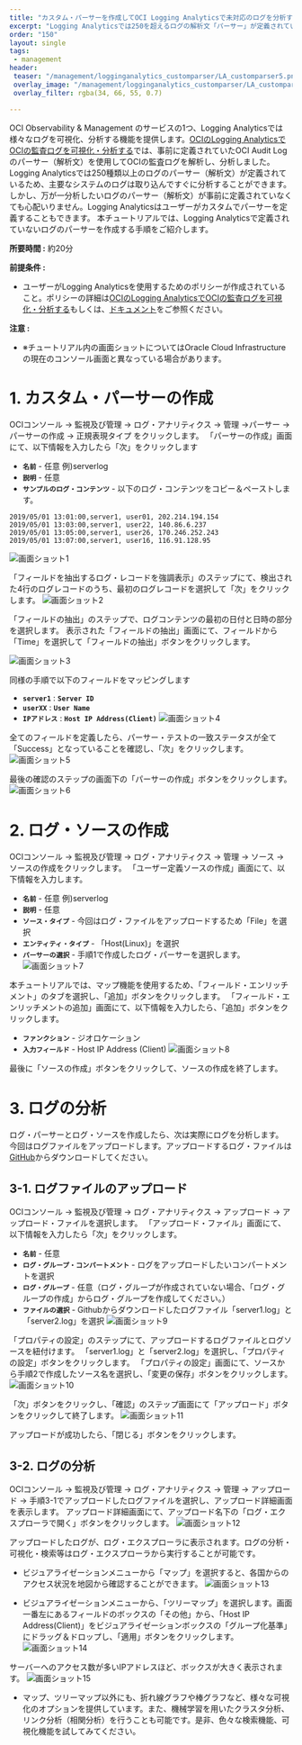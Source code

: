 ```yaml
---
title: "カスタム・パーサーを作成してOCI Logging Analyticsで未対応のログを分析する"
excerpt: "Logging Analyticsでは250を超えるログの解析文「パーサー」が定義されているため、主要なシステムのログはすぐに分析をすることができます。しかし万が一、分析したいログのパーサーが定義されていない場合、ユーザーが手動でパーサーを作成することができます。カスタム・パーサーの作成は画面UIからの操作だけで完了するため、非常に簡単です。本チュートリアルではカスタム・パーサーの作成手順を紹介します。"
order: "150"
layout: single
tags:
 - management
header:
 teaser: "/management/logginganalytics_customparser/LA_customparser5.png"
 overlay_image: "/management/logginganalytics_customparser/LA_customparser5.png"
 overlay_filter: rgba(34, 66, 55, 0.7)

---
```


OCI Observability & Management のサービスの1つ、Logging Analyticsでは様々なログを可視化、分析する機能を提供します。[OCIのLogging AnalyticsでOCIの監査ログを可視化・分析する](https://oracle-japan.github.io/ocitutorials/intermediates/audit-log-analytics/)では、事前に定義されていたOCI Audit Logのパーサー（解析文）を使用してOCIの監査ログを解析し、分析しました。
Logging Analyticsでは250種類以上のログのパーサー（解析文）が定義されているため、主要なシステムのログは取り込んですぐに分析することができます。
しかし、万が一分析したいログのパーサー（解析文）が事前に定義されていなくても心配いりません。Logging Analyticsはユーザーがカスタムでパーサーを定義することもできます。
本チュートリアルでは、Logging Analyticsで定義されていないログのパーサーを作成する手順をご紹介します。


**所要時間 :** 約20分


**前提条件 :**
+ ユーザーがLogging Analyticsを使用するためのポリシーが作成されていること。ポリシーの詳細は[OCIのLogging AnalyticsでOCIの監査ログを可視化・分析する](https://oracle-japan.github.io/ocitutorials/intermediates/audit-log-analytics/)もしくは、[ドキュメント](https://docs.oracle.com/ja-jp/iaas/logging-analytics/doc/minimum-set-iam-policies-required-use-logging-analytics.html)をご参照ください。


**注意 :**
+ ※チュートリアル内の画面ショットについてはOracle Cloud Infrastructureの現在のコンソール画面と異なっている場合があります。


# 1. カスタム・パーサーの作成
OCIコンソール → 監視及び管理 → ログ・アナリティクス → 管理 →パーサー → パーサーの作成 → 正規表現タイプ をクリックします。 
「パーサーの作成」画面にて、以下情報を入力したら「次」をクリックします
+ **`名前`** - 任意 例)serverlog
+ **`説明`** - 任意
+ **`サンプルのログ・コンテンツ`** - 以下のログ・コンテンツをコピー＆ペーストします。

```
2019/05/01 13:01:00,server1, user01, 202.214.194.154
2019/05/01 13:03:00,server1, user22, 140.86.6.237
2019/05/01 13:05:00,server1, user26, 170.246.252.243
2019/05/01 13:07:00,server1, user16, 116.91.128.95
```

 ![画面ショット1](LA_customparser1.png)

「フィールドを抽出するログ・レコードを強調表示」のステップにて、検出された4行のログレコードのうち、最初のログレコードを選択して「次」をクリックします。
 ![画面ショット2](LA_customparser2.png)


「フィールドの抽出」のステップで、ログコンテンツの最初の日付と日時の部分を選択します。
表示された「フィールドの抽出」画面にて、フィールドから「Time」を選択して「フィールドの抽出」ボタンをクリックします。

 ![画面ショット3](LA_customparser3.png)


同様の手順で以下のフィールドをマッピングします
+ **`server1`** : **`Server ID`**
+ **`userXX`** : **`User Name`**
+ **`IPアドレス`** : **`Host IP Address(Client)`**
 ![画面ショット4](LA_customparser4.png)


全てのフィールドを定義したら、パーサー・テストの一致ステータスが全て「Success」となっていることを確認し、「次」をクリックします。
 ![画面ショット5](LA_customparser5.png)

最後の確認のステップの画面下の「パーサーの作成」ボタンをクリックします。
 ![画面ショット6](LA_customparser6.png)


# 2. ログ・ソースの作成
OCIコンソール → 監視及び管理 → ログ・アナリティクス → 管理 → ソース → ソースの作成をクリックします。
「ユーザー定義ソースの作成」画面にて、以下情報を入力します。
+ **`名前`** - 任意 例)serverlog
+ **`説明`** - 任意
+ **`ソース・タイプ`** - 今回はログ・ファイルをアップロードするため「File」を選択
+ **`エンティティ・タイプ`** - 「Host(Linux)」を選択
+ **`パーサーの選択`** - 手順1で作成したログ・パーサーを選択します。
 ![画面ショット7](LA_customparser7.png)


本チュートリアルでは、マップ機能を使用するため、「フィールド・エンリッチメント」のタブを選択し、「追加」ボタンをクリックします。
「フィールド・エンリッチメントの追加」画面にて、以下情報を入力したら、「追加」ボタンをクリックします。
+ **`ファンクション`** - ジオロケーション
+ **`入力フィールド`** - Host IP Address (Client)
 ![画面ショット8](LA_customparser8.png)

最後に「ソースの作成」ボタンをクリックして、ソースの作成を終了します。



# 3. ログの分析
ログ・パーサーとログ・ソースを作成したら、次は実際にログを分析します。
今回はログファイルをアップロードします。アップロードするログ・ファイルは[GitHub](https://github.com/jennylia3/LoggingAnalyticsTutorial)からダウンロードしてください。


## 3-1. ログファイルのアップロード
OCIコンソール → 監視及び管理 → ログ・アナリティクス → アップロード → アップロード・ファイルを選択します。
「アップロード・ファイル」画面にて、以下情報を入力したら「次」をクリックします。
+ **`名前`** - 任意
+ **`ログ・グループ・コンパートメント`** - ログをアップロードしたいコンパートメントを選択
+ **`ログ・グループ`** - 任意（ログ・グループが作成されていない場合、「ログ・グループの作成」からログ・グループを作成してください。）
+ **`ファイルの選択`** - Githubからダウンロードしたログファイル「server1.log」と「server2.log」を選択
 ![画面ショット9](LA_customparser9.png)


「プロパティの設定」のステップにて、アップロードするログファイルとログソースを紐付けます。
「server1.log」と「server2.log」を選択し、「プロパティの設定」ボタンをクリックします。
「プロパティの設定」画面にて、ソースから手順2で作成したソース名を選択し、「変更の保存」ボタンをクリックします。
 ![画面ショット10](LA_customparser10.png)

「次」ボタンをクリックし、「確認」のステップ画面にて「アップロード」ボタンをクリックして終了します。
 ![画面ショット11](LA_customparser11.png)

アップロードが成功したら、「閉じる」ボタンをクリックします。
<br>

## 3-2. ログの分析
OCIコンソール → 監視及び管理 → ログ・アナリティクス → 管理 → アップロード → 手順3-1でアップロードしたログファイルを選択し、アップロード詳細画面を表示します。
アップロード詳細画面にて、アップロード名下の「ログ・エクスプローラで開く」ボタンをクリックします。
 ![画面ショット12](LA_customparser12.png)


アップロードしたログが、ログ・エクスプローラに表示されます。ログの分析・可視化・検索等はログ・エクスプローラから実行することが可能です。
+ ビジュアライゼーションメニューから「マップ」を選択すると、各国からのアクセス状況を地図から確認することができます。
 ![画面ショット13](LA_customparser13.png)

+ ビジュアライゼーションメニューから、「ツリーマップ」を選択します。画面一番左にあるフィールドのボックスの「その他」から、「Host IP Address(Client)」をビジュアライゼーションボックスの「グループ化基準」にドラッグ＆ドロップし、「適用」ボタンをクリックします。
 ![画面ショット14](LA_customparser14.png)

サーバーへのアクセス数が多いIPアドレスほど、ボックスが大きく表示されます。
 ![画面ショット15](LA_customparser15.png)

+ マップ、ツリーマップ以外にも、折れ線グラフや棒グラフなど、様々な可視化のオプションを提供しています。また、機械学習を用いたクラスタ分析、リンク分析（相関分析）を行うことも可能です。是非、色々な検索機能、可視化機能を試してみてください。